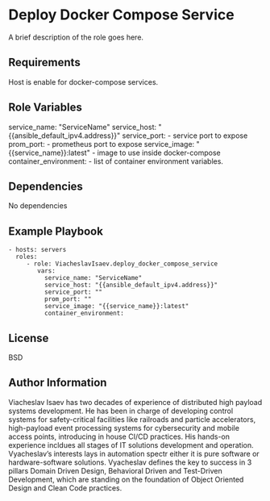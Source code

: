 Deploy Docker Compose Service
=========

A brief description of the role goes here.

Requirements
------------

Host is enable for docker-compose services.

Role Variables
--------------

service_name: "ServiceName"
service_host: "{{ansible_default_ipv4.address}}"
service_port: - service port to expose
prom_port:    - prometheus port to expose
service_image: "{{service_name}}:latest" - image to use inside docker-compose
container_environment: - list of container environment variables.

Dependencies
------------

No dependencies 

Example Playbook
----------------

    - hosts: servers
      roles:
         - role: ViacheslavIsaev.deploy_docker_compose_service
            vars:
              service_name: "ServiceName"
              service_host: "{{ansible_default_ipv4.address}}"
              service_port: ""
              prom_port: ""
              service_image: "{{service_name}}:latest"
              container_environment:


License
-------

BSD

Author Information
------------------

Viacheslav Isaev has two decades of experience of distributed high payload systems development. He has been in charge of developing control systems for safety-critical facilities like railroads and particle accelerators, high-payload event processing systems for cybersecurity and mobile access points, introducing in house CI/CD practices. His hands-on experience incldues all stages of IT solutions development and operation. Vyacheslav’s interests lays in automation spectr either it is pure software or hardware-software solutions. Vyacheslav defines the key to success in 3 pillars  Domain Driven Design, Behavioral Driven and Test-Driven Development, which are standing on the foundation of  Object Oriented Design and Clean Code practices.
